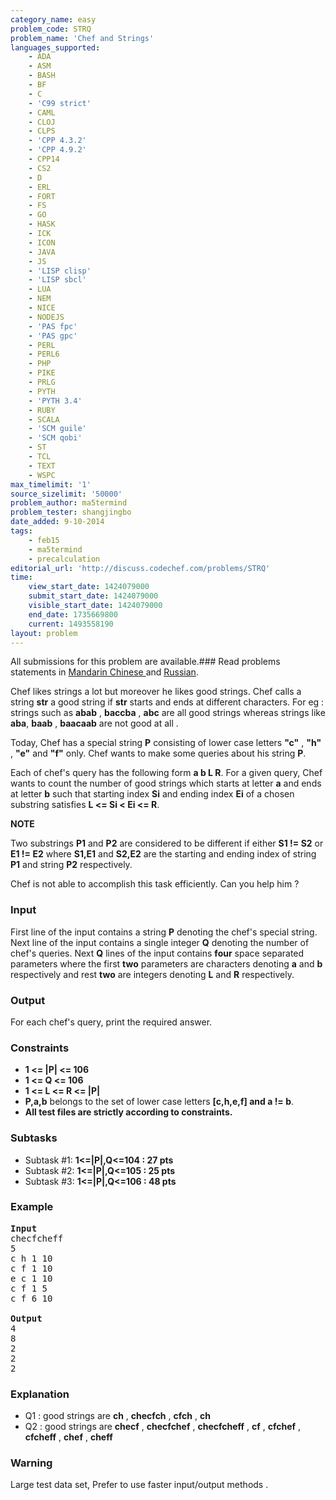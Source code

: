 ```yaml
---
category_name: easy
problem_code: STRQ
problem_name: 'Chef and Strings'
languages_supported:
    - ADA
    - ASM
    - BASH
    - BF
    - C
    - 'C99 strict'
    - CAML
    - CLOJ
    - CLPS
    - 'CPP 4.3.2'
    - 'CPP 4.9.2'
    - CPP14
    - CS2
    - D
    - ERL
    - FORT
    - FS
    - GO
    - HASK
    - ICK
    - ICON
    - JAVA
    - JS
    - 'LISP clisp'
    - 'LISP sbcl'
    - LUA
    - NEM
    - NICE
    - NODEJS
    - 'PAS fpc'
    - 'PAS gpc'
    - PERL
    - PERL6
    - PHP
    - PIKE
    - PRLG
    - PYTH
    - 'PYTH 3.4'
    - RUBY
    - SCALA
    - 'SCM guile'
    - 'SCM qobi'
    - ST
    - TCL
    - TEXT
    - WSPC
max_timelimit: '1'
source_sizelimit: '50000'
problem_author: ma5termind
problem_tester: shangjingbo
date_added: 9-10-2014
tags:
    - feb15
    - ma5termind
    - precalculation
editorial_url: 'http://discuss.codechef.com/problems/STRQ'
time:
    view_start_date: 1424079000
    submit_start_date: 1424079000
    visible_start_date: 1424079000
    end_date: 1735669800
    current: 1493558190
layout: problem
---
```

All submissions for this problem are available.###  Read problems statements in [Mandarin Chinese ](http://www.codechef.com/download/translated/FEB15/mandarin/STRQ.pdf) and [Russian](http://www.codechef.com/download/translated/FEB15/russian/STRQ.pdf).

Chef likes strings a lot but moreover he likes good strings. Chef calls a string **str** a good string if **str** starts and ends at different characters. For eg : strings such as **abab** , **baccba** , **abc** are all good strings whereas strings like **aba**, **baab** , **baacaab** are not good at all .

Today, Chef has a special string **P** consisting of lower case letters **"c"** , **"h"** , **"e"** and **"f"** only. Chef wants to make some queries about his string **P**.

Each of chef's query has the following form **a b L R**. For a given query, Chef wants to count the number of good strings which starts at letter **a** and ends at letter **b** such that starting index **Si** and ending index **Ei** of a chosen substring satisfies **L &lt;= Si &lt; Ei &lt;= R**.

**NOTE**

Two substrings **P1** and **P2** are considered to be different if either **S1 != S2** or **E1 != E2** where **S1,E1** and **S2,E2** are the starting and ending index of string **P1** and string **P2** respectively.

Chef is not able to accomplish this task efficiently. Can you help him ?

### Input

First line of the input contains a string **P** denoting the chef's special string. Next line of the input contains a single integer **Q** denoting the number of chef's queries. Next **Q** lines of the input contains **four** space separated parameters where the first **two** parameters are characters denoting **a** and **b** respectively and rest **two** are integers denoting **L** and **R** respectively.

### Output

For each chef's query, print the required answer.

### Constraints

- **1 &lt;= |P| &lt;= 106**
- **1 &lt;= Q &lt;= 106**
- **1 &lt;= L &lt;= R &lt;= |P|**
- **P,a,b** belongs to the set of lower case letters **\[c,h,e,f\] and a != b**.
- **All test files are strictly according to constraints.**

### Subtasks

- Subtask #1: **1&lt;=|P|,Q&lt;=104 : 27 pts**
- Subtask #2: **1&lt;=|P|,Q&lt;=105 : 25 pts**
- Subtask #3: **1&lt;=|P|,Q&lt;=106 : 48 pts**

### Example

<pre>
<b>Input</b>
checfcheff
5
c h 1 10
c f 1 10
e c 1 10
c f 1 5
c f 6 10

<b>Output</b>
4
8
2
2
2
</pre>
### Explanation

- Q1 : good strings are **ch** , **checfch** , **cfch** , **ch**
- Q2 : good strings are **checf** , **checfchef** , **checfcheff** , **cf** , **cfchef** , **cfcheff** , **chef** , **cheff**

### Warning

Large test data set, Prefer to use faster input/output methods .
